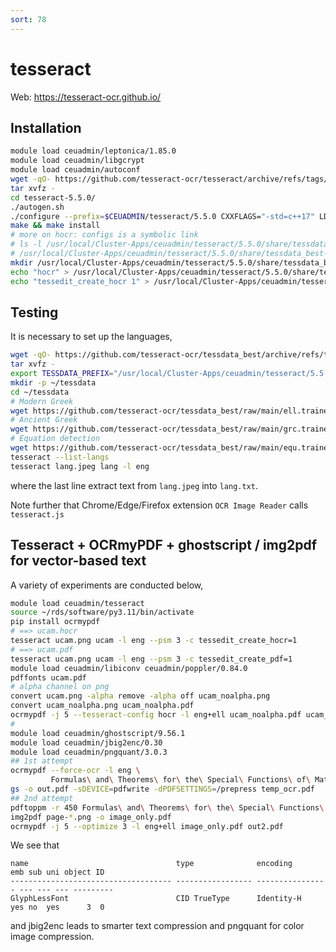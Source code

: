 ```yaml
---
sort: 78
---
```


# tesseract

Web: <https://tesseract-ocr.github.io/>

## Installation

```bash
module load ceuadmin/leptonica/1.85.0
module load ceuadmin/libgcrypt
module load ceuadmin/autoconf
wget -qO- https://github.com/tesseract-ocr/tesseract/archive/refs/tags/5.5.0.tar.gz | \
tar xvfz -
cd tesseract-5.5.0/
./autogen.sh
./configure --prefix=$CEUADMIN/tesseract/5.5.0 CXXFLAGS="-std=c++17" LDFLAGS="-lstdc++fs"
make && make install
# more on hocr: configs is a symbolic link
# ls -l /usr/local/Cluster-Apps/ceuadmin/tesseract/5.5.0/share/tessdata_best-4.1.0/configs
# /usr/local/Cluster-Apps/ceuadmin/tesseract/5.5.0/share/tessdata_best-4.1.0/configs -> tessconfigs/configs
mkdir /usr/local/Cluster-Apps/ceuadmin/tesseract/5.5.0/share/tessdata_best-4.1.0/tessconfigs/configs
echo "hocr" > /usr/local/Cluster-Apps/ceuadmin/tesseract/5.5.0/share/tessdata_best-4.1.0/configs/hocr
echo "tessedit_create_hocr 1" > /usr/local/Cluster-Apps/ceuadmin/tesseract/5.5.0/share/tessdata_best-4.1.0/tessconfigs/configs/hocr
```

## Testing

It is necessary to set up the languages,

```bash
wget -qO- https://github.com/tesseract-ocr/tessdata_best/archive/refs/tags/4.1.0.tar.gz | \
tar xvfz -
export TESSDATA_PREFIX="/usr/local/Cluster-Apps/ceuadmin/tesseract/5.5.0/share/tessdata_best-4.1.0"
mkdir -p ~/tessdata
cd ~/tessdata
# Modern Greek
wget https://github.com/tesseract-ocr/tessdata_best/raw/main/ell.traineddata
# Ancient Greek
wget https://github.com/tesseract-ocr/tessdata_best/raw/main/grc.traineddata
# Equation detection
wget https://github.com/tesseract-ocr/tessdata_best/raw/main/equ.traineddata
tesseract --list-langs
tesseract lang.jpeg lang -l eng
```

where the last line extract text from `lang.jpeg` into `lang.txt`.

Note further that Chrome/Edge/Firefox extension `OCR Image Reader` calls `tesseract.js`

## Tesseract + OCRmyPDF + ghostscript / img2pdf for vector-based text

A variety of experiments are conducted below,

```bash
module load ceuadmin/tesseract
source ~/rds/software/py3.11/bin/activate
pip install ocrmypdf
# ==> ucam.hocr
tesseract ucam.png ucam -l eng --psm 3 -c tessedit_create_hocr=1
# ==> ucam.pdf
tesseract ucam.png ucam -l eng --psm 3 -c tessedit_create_pdf=1
module load ceuadmin/libiconv ceuadmin/poppler/0.84.0
pdffonts ucam.pdf
# alpha channel on png
convert ucam.png -alpha remove -alpha off ucam_noalpha.png
convert ucam_noalpha.png ucam_noalpha.pdf
ocrmypdf -j 5 --tesseract-config hocr -l eng+ell ucam_noalpha.pdf ucam_ocr.pdf
# 
module load ceuadmin/ghostscript/9.56.1
module load ceuadmin/jbig2enc/0.30
module load ceuadmin/pngquant/3.0.3
## 1st attempt
ocrmypdf --force-ocr -l eng \
         Formulas\ and\ Theorems\ for\ the\ Special\ Functions\ of\ Mathematical\ Physics\,\ 3e.pdf temp_ocr.pdf && \
gs -o out.pdf -sDEVICE=pdfwrite -dPDFSETTINGS=/prepress temp_ocr.pdf
## 2nd attempt
pdftoppm -r 450 Formulas\ and\ Theorems\ for\ the\ Special\ Functions\ of\ Mathematical\ Physics\,\ 3e.pdf page -png
img2pdf page-*.png -o image_only.pdf
ocrmypdf -j 5 --optimize 3 -l eng+ell image_only.pdf out2.pdf
```

We see that

```
name                                 type              encoding         emb sub uni object ID
------------------------------------ ----------------- ---------------- --- --- --- ---------
GlyphLessFont                        CID TrueType      Identity-H       yes no  yes      3  0
```

and jbig2enc leads to smarter text compression and pngquant for color image compression.
